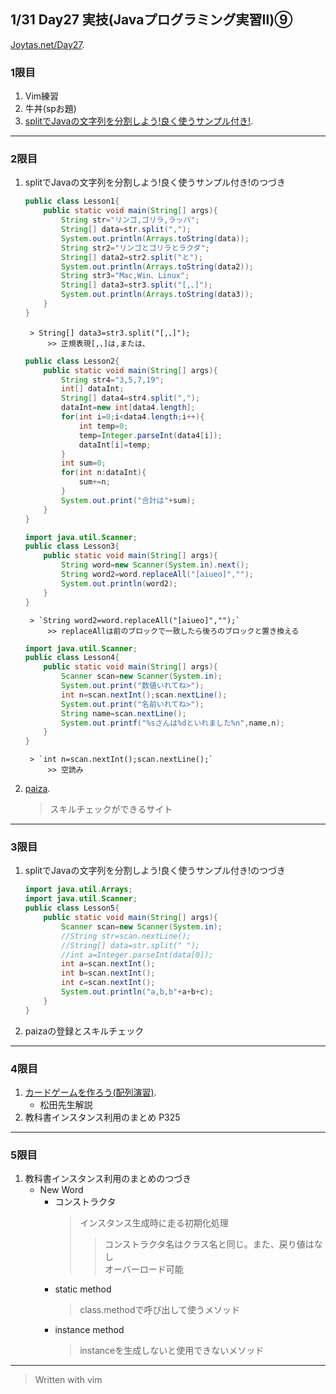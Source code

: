 ## 1/31 Day27 実技(Javaプログラミング実習Ⅱ)⑨
[Joytas.net/Day27](https://joytas.net/%e8%a8%93%e7%b7%b4/day27).
### 1限目
1. Vim練習
1. 牛丼(spお題)
1. [splitでJavaの文字列を分割しよう!良く使うサンプル付き!](https://engineer-club.jp/java-split).
---
### 2限目
1. splitでJavaの文字列を分割しよう!良く使うサンプル付き!のつづき
	~~~java
	public class Lesson1{
		public static void main(String[] args){
			String str="リンゴ,ゴリラ,ラッパ";
			String[] data=str.split(",");
			System.out.println(Arrays.toString(data));
			String str2="リンゴとゴリラとラクダ";
			String[] data2=str2.split("と");
			System.out.println(Arrays.toString(data2));
			String str3="Mac,Win、Linux";
			String[] data3=str3.split("[,、]");
			System.out.println(Arrays.toString(data3));
		}
	}
	~~~  
		> String[] data3=str3.split("[,、]");
			>> 正規表現[,、]は,または、
	~~~java
	public class Lesson2{
		public static void main(String[] args){
			String str4="3,5,7,19";
			int[] dataInt;
			String[] data4=str4.split(",");
			dataInt=new int[data4.length];
			for(int i=0;i<data4.length;i++){
				int temp=0;
				temp=Integer.parseInt(data4[i]);
				dataInt[i]=temp;
			}
			int sum=0;
			for(int n:dataInt){
				sum+=n;
			}
			System.out.print("合計は"+sum);
		}
	}
	~~~
	~~~java
	import java.util.Scanner;
	public class Lesson3{
		public static void main(String[] args){
			String word=new Scanner(System.in).next();
			String word2=word.replaceAll("[aiueo]","");
			System.out.println(word2);
		}
	}
	~~~
		> `String word2=word.replaceAll("[aiueo]","");`
			>> replaceAllは前のブロックで一致したら後ろのブロックと置き換える
	~~~java
	import java.util.Scanner;
	public class Lesson4{
		public static void main(String[] args){
			Scanner scan=new Scanner(System.in);
			System.out.print("数値いれてね>");
			int n=scan.nextInt();scan.nextLine();
			System.out.print("名前いれてね>");
			String name=scan.nextLine();
			System.out.printf("%sさんは%dといれました%n",name,n);
		}
	}
	~~~
		> `int n=scan.nextInt();scan.nextLine();`
			>> 空読み
1. [paiza](https://paiza.jp/).
	> スキルチェックができるサイト
---
### 3限目
1. splitでJavaの文字列を分割しよう!良く使うサンプル付き!のつづき
	~~~java
	import java.util.Arrays;
	import java.util.Scanner;
	public class Lesson5{
		public static void main(String[] args){
			Scanner scan=new Scanner(System.in);
			//String str=scan.nextLine();
			//String[] data=str.split(" ");
			//int a=Integer.parseInt(data[0]);
			int a=scan.nextInt();
			int b=scan.nextInt();
			int c=scan.nextInt();
			System.out.println("a,b,b"+a+b+c);
		}
	}
	~~~
1. paizaの登録とスキルチェック
---
### 4限目
1. [カードゲームを作ろう(配列演習)](https://joytas.net/programming/java/cardgame-arr).
	- 松田先生解説
1. 教科書インスタンス利用のまとめ P325
---
### 5限目
1. 教科書インスタンス利用のまとめのつづき
	- New Word
		- コンストラクタ
			> インスタンス生成時に走る初期化処理
			>> コンストラクタ名はクラス名と同じ。また、戻り値はなし  
			>> オーバーロード可能
		- static method
			> class.methodで呼び出して使うメソッド
		- instance method
			> instanceを生成しないと使用できないメソッド
---
> Written with vim

